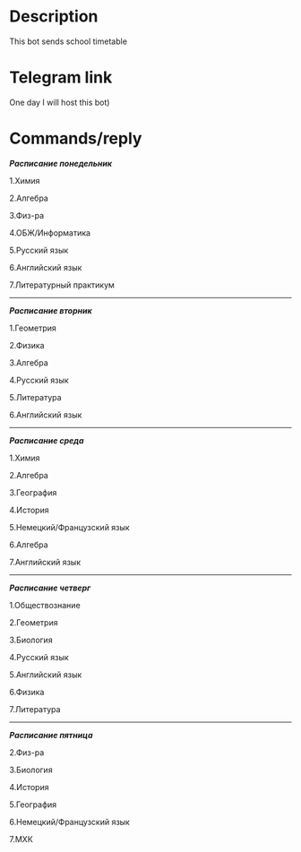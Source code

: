 # Description
This bot sends school timetable

# Telegram link
One day I will host this bot)

# Commands/reply
***Расписание понедельник***

1.Химия                           

2.Алгебра

3.Физ-ра

4.ОБЖ/Информатика

5.Русский язык

6.Английский язык

7.Литературный практикум

------------------------------------------------------------------------------------------------------------------------------------------------------------------

***Расписание вторник***

1.Геометрия

2.Физика

3.Алгебра

4.Русский язык

5.Литература

6.Английский язык

------------------------------------------------------------------------------------------------------------------------------------------------------------------

***Расписание среда***

1.Химия

2.Алгебра

3.География

4.История

5.Немецкий/Французский язык

6.Алгебра

7.Английский язык

------------------------------------------------------------------------------------------------------------------------------------------------------------------

***Расписание четверг***

1.Обществознание

2.Геометрия

3.Биология

4.Русский язык

5.Английский язык

6.Физика

7.Литература

------------------------------------------------------------------------------------------------------------------------------------------------------------------

***Расписание пятница***

2.Физ-ра

3.Биология

4.История

5.География

6.Немецкий/Французский язык

7.МХК
